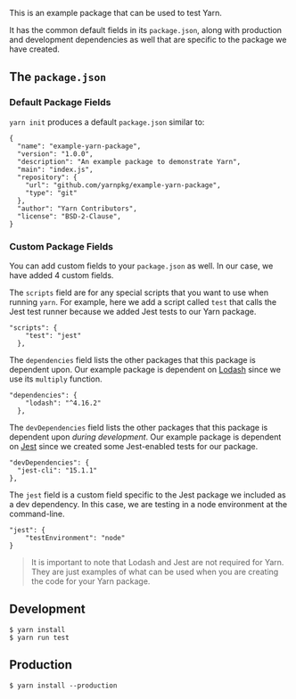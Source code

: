 This is an example package that can be used to test Yarn.

It has the common default fields in its `package.json`, along with production and development dependencies as well that are specific to the package we have created.

## The `package.json`

### Default Package Fields

`yarn init` produces a default `package.json` similar to:

```
{
  "name": "example-yarn-package",
  "version": "1.0.0",
  "description": "An example package to demonstrate Yarn",
  "main": "index.js",
  "repository": {
    "url": "github.com/yarnpkg/example-yarn-package",
    "type": "git"
  },
  "author": "Yarn Contributors",
  "license": "BSD-2-Clause",
}
```

### Custom Package Fields

You can add custom fields to your `package.json` as well. In our case, we have added 4 custom fields.

The `scripts` field are for any special scripts that you want to use when running `yarn`. For example, here we add a script called `test` that calls the Jest test runner because we added Jest tests to our Yarn package.

```
"scripts": {
    "test": "jest"
  },
```

The `dependencies` field lists the other packages that this package is dependent upon. Our example package is dependent on [Lodash](https://lodash.com/) since we use its `multiply` function.


```
"dependencies": {
    "lodash": "^4.16.2"
  },
```

The `devDependencies` field lists the other packages that this package is dependent upon *during development*. Our example package is dependent on [Jest](https://facebook.github.io/jest/) since we created some Jest-enabled tests for our package.

```
"devDependencies": {
  "jest-cli": "15.1.1"
},
```

The `jest` field is a custom field specific to the Jest package we included as a dev dependency. In this case, we are testing
in a node environment at the command-line.

```
"jest": {
    "testEnvironment": "node"
}
```

> It is important to note that Lodash and Jest are not required for Yarn. They are just examples of what can be used when you are creating the code for your Yarn package.

## Development

```
$ yarn install
$ yarn run test
```

## Production

```
$ yarn install --production
```
